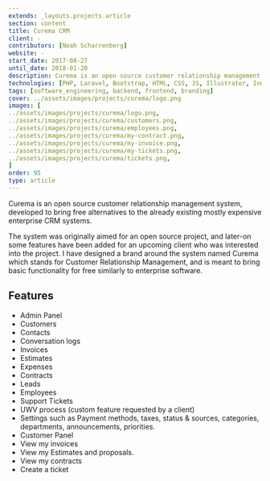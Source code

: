 ```yaml
---
extends: _layouts.projects.article
section: content
title: Curema CRM
client: -
contributors: [Noah Scharrenberg]
website: -
start_date: 2017-08-27
until_date: 2018-01-20
description: Curema is an open source customer relationship management system, developed to bring free alternatives to the already existing mostly expensive enterprise CRM systems.
technologies: [PHP, Laravel, Bootstrap, HTML, CSS, JS, Illustrator, Indesign, Photoshop]
tags: [software_engineering, backend, frontend, branding]
cover: ../assets/images/projects/curema/logo.png
images: [
../assets/images/projects/curema/logo.png,
../assets/images/projects/curema/customers.png,
../assets/images/projects/curema/employees.png,
../assets/images/projects/curema/my-contract.png,
../assets/images/projects/curema/my-invoice.png,
../assets/images/projects/curema/my-tickets.png,
../assets/images/projects/curema/tickets.png,
]
order: 95
type: article
---
```


Curema is an open source customer relationship management system, developed to bring free alternatives to the already existing mostly expensive enterprise CRM systems.

The system was originally aimed for an open source project, and later-on some features have been added for an upcoming client who was interested into the project. I have designed a brand around the system named Curema which stands for Customer Relationship Management, and is meant to bring basic functionality for free similarly to enterprise software.

## Features
- Admin Panel
 - Customers
 - Contacts
 - Conversation logs
 - Invoices
 - Estimates
 - Expenses
 - Contracts
 - Leads
 - Employees
 - Support Tickets
 - UWV process (custom feature requested by a client)
 - Settings such as Payment methods, taxes, status & sources, categories, departments, announcements, priorities.
- Customer Panel
 - View my invoices
 - View my Estimates and proposals.
 - View my contracts
 - Create a ticket